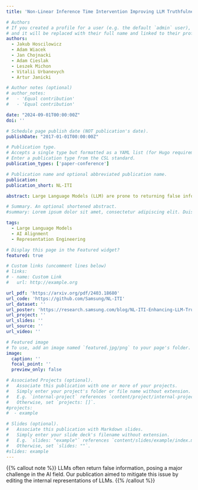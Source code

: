 ```yaml
---
title: 'Non-Linear Inference Time Intervention Improving LLM Truthfulness'

# Authors
# If you created a profile for a user (e.g. the default `admin` user), write the username (folder name) here
# and it will be replaced with their full name and linked to their profile.
authors:
  - Jakub Hoscilowicz
  - Adam Wiacek
  - Jan Chojnacki
  - Adam Cieslak
  - Leszek Michon
  - Vitalii Urbanevych
  - Artur Janicki

# Author notes (optional)
# author_notes:
#   - 'Equal contribution'
#   - 'Equal contribution'

date: "2024-09-01T00:00:00Z"
doi: ''

# Schedule page publish date (NOT publication's date).
publishDate: "2017-01-01T00:00:00Z"

# Publication type.
# Accepts a single type but formatted as a YAML list (for Hugo requirements).
# Enter a publication type from the CSL standard.
publication_types: ['paper-conference']

# Publication name and optional abbreviated publication name.
publication: 
publication_short: NL-ITI

abstract: Large Language Models (LLM) are prone to returning false information. It constitutes one of major challenges in the AI field. In our work, we explore paradigm introduced by Inference-Time-Intervention (ITI). In the first stage, it identifies attention heads that contain the most relevant type of knowledge (e.g., truthful information). Afterwards, during inference, LLM activations are shifted for a chosen subset of attention heads. We further improved the ITI framework by introducing a nonlinear probing and multi-token intervention - Non-Linear ITI (NL-ITI). NL-ITI is tested on diverse multiple-choice benchmarks, including TruthfulQA, on which we report around 14% MC1 metric improvement with respect to the baseline ITI results. NL-ITI achieves also encouraging results on other testsets - on Business Ethics subdomain of MMLU, around 18% MC1 improvement over baseline LLaMA2-7B. Additionally, NL-ITI performs better while being less invasive in the behavior of LLM at the same time (as measured by Kullback-Leibler divergence).

# Summary. An optional shortened abstract.
#summary: Lorem ipsum dolor sit amet, consectetur adipiscing elit. Duis posuere tellus ac convallis placerat. Proin tincidunt magna sed ex sollicitudin condimentum.

tags:
  - Large Language Models
  - AI Alignment
  - Representation Engineering

# Display this page in the Featured widget?
featured: true

# Custom links (uncomment lines below)
# links:
# - name: Custom Link
#   url: http://example.org

url_pdf: 'https://arxiv.org/pdf/2403.18680'
url_code: 'https://github.com/Samsung/NL-ITI'
url_dataset: ''
url_poster: 'https://research.samsung.com/blog/NL-ITI-Enhancing-LLM-Truthfulness-Through-Internal-Modifications'
url_project: ''
url_slides: ''
url_source: ''
url_video: ''

# Featured image
# To use, add an image named `featured.jpg/png` to your page's folder.
image:
  caption: ''
  focal_point: ''
  preview_only: false

# Associated Projects (optional).
#   Associate this publication with one or more of your projects.
#   Simply enter your project's folder or file name without extension.
#   E.g. `internal-project` references `content/project/internal-project/index.md`.
#   Otherwise, set `projects: []`.
#projects:
#  - example

# Slides (optional).
#   Associate this publication with Markdown slides.
#   Simply enter your slide deck's filename without extension.
#   E.g. `slides: "example"` references `content/slides/example/index.md`.
#   Otherwise, set `slides: ""`.
#slides: example
---
```


{{% callout note %}}
LLMs often return false information, posing a major challenge in the AI field. Our publication aimed to mitigate this issue by editing the internal representations of LLMs.
{{% /callout %}}

<!-- {{% callout note %}}
Create your slides in Markdown - click the _Slides_ button to check out the example.
{{% /callout %}} -->
<!-- 
Add the publication's **full text** or **supplementary notes** here. You can use rich formatting such as including [code, math, and images](https://docs.hugoblox.com/content/writing-markdown-latex/). -->

